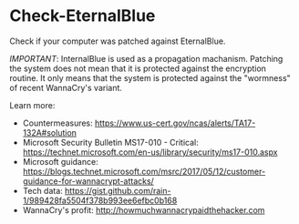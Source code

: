 # Check-EternalBlue
Check if your computer was patched against EternalBlue.

*IMPORTANT*: InternalBlue is used as a propagation machanism. Patching the system does not mean that it is protected against the encryption routine. It only means that the system is protected against the "wormness" of recent WannaCry's variant.

Learn more:

  * Countermeasures: https://www.us-cert.gov/ncas/alerts/TA17-132A#solution
  * Microsoft Security Bulletin MS17-010 - Critical: https://technet.microsoft.com/en-us/library/security/ms17-010.aspx
  * Microsoft guidance: https://blogs.technet.microsoft.com/msrc/2017/05/12/customer-guidance-for-wannacrypt-attacks/
  * Tech data: https://gist.github.com/rain-1/989428fa5504f378b993ee6efbc0b168
  * WannaCry's profit: http://howmuchwannacrypaidthehacker.com 

